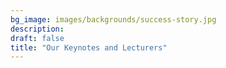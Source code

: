 ```yaml
---
bg_image: images/backgrounds/success-story.jpg
description: 
draft: false
title: "Our Keynotes and Lecturers"
---
```

